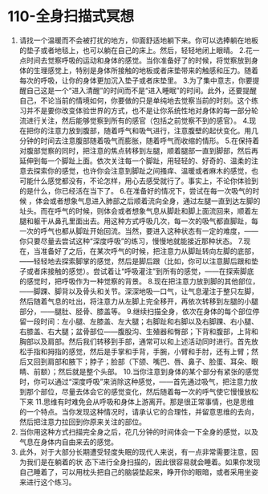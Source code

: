 # 110-全身扫描式冥想
1. 请找一个温暖而不会被打扰的地方，仰面舒适地躺下来。你可以选捧躺在地板的垫子或者地毯上，也可以躺在自己的床上。然后，轻轻地闭上眼晴。
2.花一点时间去觉察呼吸的运动和身体的感觉。当你准备好了的时候，将觉察放到身体的生理感觉上，特别是身体所接触的地板或者床垫带来的触感和压力。随着每次的呼吸，让你的身体更加沉入垫子或者床垫里。
3.为了集中意志，你要提醒自己这是一个“进入清醒”的时间而不是“进入睡眠”的时间。此外，还要提醒自己，不论当前的情境如何，你要做的只是单纯地去觉察当前的时刻。这个练习并不是要你改变体验世界的方式，也不是让你系统性地对身体的每一部分轮流进行关注，然后能够觉察到所有的感官（包括之前觉察不到的感官）。
4.现在把你的注意力放到腹部，随着呼气和吸气进行，注意腹壁的起伏变化。用几分钟的时间去注意腹部随着吸气而膨胀，随着呼气而收缩的情形。
5.在保持着对腹部觉察的同时，把注意的焦点转移到左腿，顺着腿部一直到脚部，然后再延伸到每一个脚趾上面。依次关注每一个脚趾，用轻轻的、好奇的、温柔的注意去探索你的感觉，也许你会注意到脚趾之间搔痒、温暖或者麻木的感觉，也可能什么感觉都没有，不论怎样，用心去感受就行了。事实上，不论你体验到的是什么，你已经活在当下了。
6.在准备好的情况下，尝试在每一次吸气的时候 ，体会或者想象气息进入肺部之后顺着流向全身，通过左腿一直到达左脚的址头。而在呼气的时候，则体会或者想象气息从脚赴和脚上面流回来，顺着左腿和躯干从鼻孔里面出去。用这种方式呼吸几次，每一次的吸气都直脚趾，每一次的呼气也都从脚趾开始回流。当然，要进入这种状态有一定的难度，——你只要尽量去尝试这种“深度呼吸”的练习，慢慢地就能接近那种状态。
7.现在，当准备好了之后，在某次呼气的时候，把注意力从脚趾转向左脚的底部，——轻轻地去探索脚掌的感觉，然后是脚后跟（比如，你可以注意脚后跟和垫子或者床接触的感觉）。尝试着让“呼吸灌注”到所有的感觉，——在探索脚底的感觉时，把呼吸作为一种觉察的背景。
8.现在把注意力放到脚的其他部位，——脚踝、脚背以及骨头和关节。深深地吸一口气，让气息灌注于整只左脚，然后随着气息的吐出，将注意力从左脚上完全移开，再依次转移到左腿的小腿部分，——腿肚、胫骨、膝盖等。
9.继续扫描全身，依次在身体的每个部位停留一段时间：左小腿、左膝盖、左大腿；右脚趾和右脚以及右脚踝、右小腿、右膝盖、右大腿；盆骨部位——腹股沟、生殖器和臀部；下背和腹部，上背和胸部以及肩部。然后我们转移到手部，通常可以和上述活动同时进行。首先放松手指和拇指的感觉，然后是手掌和手背，手腕，小臂和手肘，还有上臂；然后又回到肩部和腋下；脖子；脸部（下颌、嘴巴、唇、鼻子、脸蛋、耳朵、眼睛、前额）；然后就是整个头部。
10.当你注意到身体的某个部分有紧张的感觉时，你可以通过“深度呼吸”来消除这种感觉，——首先通过吸气，把注意力放到那个部位，尽量去体会它的感觉变化，然后随着每一次的呼气使它慢慢放松下来
11.思维有时难免会从呼吸和身体上游离开。那是很正常事情，也是思维的一个特点。当你发现这种情况时，请承认它的合理性，并留意思维的去向，然后把注意力拉回到你原来关注的部位。
12. 当你用这种方式扫描完全身之后，花几分钟的时间体会一下全身的感觉，以及气息在身体内自由来去的感觉。
13. 此外，对于大部分长期遭受轻度失眠的现代人来说，有一点非常需要注意，因为我们是在躺着的状 态下进行全身扫描的，因此很容易就会睡着。如果你发现自己睡着了，可以用枕头把自己的脑袋垫起来，睁开你的眼暗，或者采用坐姿来进行这个练习。